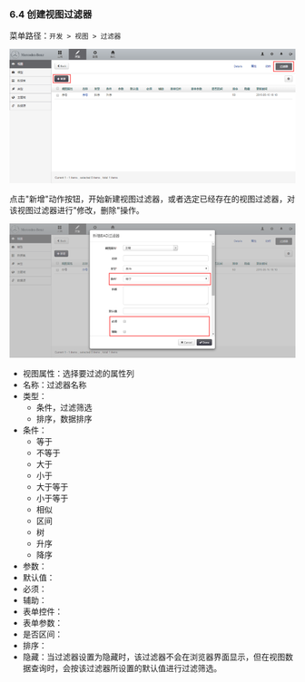 ### 6.4 创建视图过滤器

菜单路径：`开发 > 视图 > 过滤器`

![PNG](..\images\view\10.png)

点击"新增"动作按钮，开始新建视图过滤器，或者选定已经存在的视图过滤器，对该视图过滤器进行"修改，删除"操作。

![PNG](..\images\view\11.png)

- 视图属性：选择要过滤的属性列
- 名称：过滤器名称
- 类型：
  - 条件，过滤筛选
  - 排序，数据排序
- 条件：
  - 等于
  - 不等于
  - 大于
  - 小于
  - 大于等于
  - 小于等于
  - 相似
  - 区间
  - 树
  - 升序
  - 降序
- 参数：
- 默认值：
- 必须：
- 辅助：
- 表单控件：
- 表单参数：
- 是否区间：
- 排序：
- 隐藏：当过滤器设置为隐藏时，该过滤器不会在浏览器界面显示，但在视图数据查询时，会按该过滤器所设置的默认值进行过滤筛选。